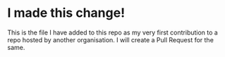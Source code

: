 # I made this change!

This is the file I have added to this repo as my very first contribution to a repo hosted by another organisation. I will create a Pull Request for the same.
